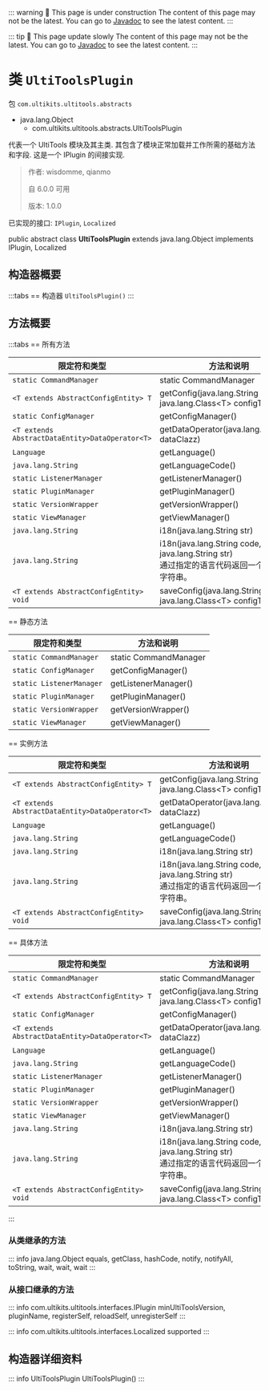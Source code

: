 ::: warning 🚧 This page is under construction
The content of this page may not be the latest. You can go to [Javadoc](https://doc.dev.ultikits.com/javadoc) to see the latest content.
:::

::: tip 🐌 This page update slowly
The content of this page may not be the latest. You can go to [Javadoc](https://doc.dev.ultikits.com/javadoc) to see the latest content.
:::

# 类 `UltiToolsPlugin`

包 `com.ultikits.ultitools.abstracts`

- java.lang.Object
  - com.ultikits.ultitools.abstracts.UltiToolsPlugin

代表一个 UltiTools 模块及其主类. 其包含了模块正常加载并工作所需的基础方法和字段. 这是一个 IPlugin 的间接实现.

> 作者: wisdomme, qianmo
>
> 自 6.0.0 可用
> 
> 版本: 1.0.0

已实现的接口: `IPlugin`, `Localized`

public abstract class **UltiToolsPlugin** extends java.lang.Object implements IPlugin, Localized

## 构造器概要
:::tabs
== 构造器
`UltiToolsPlugin()`
:::

## 方法概要
:::tabs
== 所有方法

| 限定符和类型                                          | 方法和说明                                                                       |
|-------------------------------------------------|-----------------------------------------------------------------------------|
| `static CommandManager `                        | static CommandManager                                                       |
| `<T extends AbstractConfigEntity> T`            | getConfig\(java.lang.String path, java.lang.Class\<T> configType)           |
| `static ConfigManager `                         | getConfigManager\()                                                         |
| `<T extends AbstractDataEntity>DataOperator<T>` | getDataOperator\(java.lang.Class\<T> dataClazz)                             |
| `Language`                                      | getLanguage\()                                                              |
| `java.lang.String`                              | getLanguageCode()                                                           |
| `static ListenerManager`                        | getListenerManager\()                                                       |
| `static PluginManager`                          | getPluginManager\()                                                         |
| `static VersionWrapper`                         | getVersionWrapper\()                                                        |
| `static ViewManager`                            | getViewManager\()                                                           |
| `java.lang.String`                              | i18n\(java.lang.String str)                                                 |
| `java.lang.String`                              | i18n\(java.lang.String code, java.lang.String str)<br>通过指定的语言代码返回一个本地化的字符串。 |
| `<T extends AbstractConfigEntity> void`         | saveConfig\(java.lang.String path, java.lang.Class\<T> configType)          |

== 静态方法

| 限定符和类型                                          | 方法和说明                                                                       |
|-------------------------------------------------|-----------------------------------------------------------------------------|
| `static CommandManager `                        | static CommandManager                                                       |
| `static ConfigManager `                         | getConfigManager\()                                                         |
| `static ListenerManager`                        | getListenerManager\()                                                       |
| `static PluginManager`                          | getPluginManager\()                                                         |
| `static VersionWrapper`                         | getVersionWrapper\()                                                        |
| `static ViewManager`                            | getViewManager\()                                                           |

== 实例方法

| 限定符和类型                                          | 方法和说明                                                                       |
|-------------------------------------------------|-----------------------------------------------------------------------------|
| `<T extends AbstractConfigEntity> T`            | getConfig\(java.lang.String path, java.lang.Class\<T> configType)           |
| `<T extends AbstractDataEntity>DataOperator<T>` | getDataOperator\(java.lang.Class\<T> dataClazz)                             |
| `Language`                                      | getLanguage\()                                                              |
| `java.lang.String`                              | getLanguageCode()                                                           |
| `java.lang.String`                              | i18n\(java.lang.String str)                                                 |
| `java.lang.String`                              | i18n\(java.lang.String code, java.lang.String str)<br>通过指定的语言代码返回一个本地化的字符串。 |
| `<T extends AbstractConfigEntity> void`         | saveConfig\(java.lang.String path, java.lang.Class\<T> configType)          |

== 具体方法

| 限定符和类型                                          | 方法和说明                                                                       |
|-------------------------------------------------|-----------------------------------------------------------------------------|
| `static CommandManager `                        | static CommandManager                                                       |
| `<T extends AbstractConfigEntity> T`            | getConfig\(java.lang.String path, java.lang.Class\<T> configType)           |
| `static ConfigManager `                         | getConfigManager\()                                                         |
| `<T extends AbstractDataEntity>DataOperator<T>` | getDataOperator\(java.lang.Class\<T> dataClazz)                             |
| `Language`                                      | getLanguage\()                                                              |
| `java.lang.String`                              | getLanguageCode()                                                           |
| `static ListenerManager`                        | getListenerManager\()                                                       |
| `static PluginManager`                          | getPluginManager\()                                                         |
| `static VersionWrapper`                         | getVersionWrapper\()                                                        |
| `static ViewManager`                            | getViewManager\()                                                           |
| `java.lang.String`                              | i18n\(java.lang.String str)                                                 |
| `java.lang.String`                              | i18n\(java.lang.String code, java.lang.String str)<br>通过指定的语言代码返回一个本地化的字符串。 |
| `<T extends AbstractConfigEntity> void`         | saveConfig\(java.lang.String path, java.lang.Class\<T> configType)          |

:::

### 从类继承的方法
::: info java.lang.Object
equals, getClass, hashCode, notify, notifyAll, toString, wait, wait, wait
:::

### 从接口继承的方法
::: info com.ultikits.ultitools.interfaces.IPlugin
minUltiToolsVersion, pluginName, registerSelf, reloadSelf, unregisterSelf
:::

::: info com.ultikits.ultitools.interfaces.Localized
supported
:::

## 构造器详细资料
::: info UltiToolsPlugin
UltiToolsPlugin()
:::
